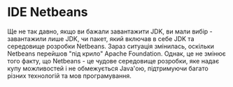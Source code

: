 # IDE Netbeans

Ще не так давно, якщо ви бажали завантажити JDK, ви мали вибір - завантажили лише JDK, чи пакет, який включав в себе
JDK та середовище розробки Netbeans. Зараз ситуація змінилась, оскільки Netbeans перейшов "під крило" Apache Foundation.
Однак, це не змінює того факту, що Netbeans - це чудове середовище розробки, яке надає купу можливостей і не обмежується
Java'ою, підтримуючи багато різних технологій та мов програмування.


